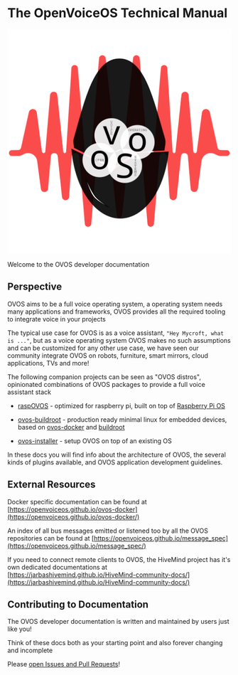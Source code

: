 # The OpenVoiceOS Technical Manual

![](https://github.com/OpenVoiceOS/ovos_assets/blob/master/Logo/ovos-logo-512.png?raw=true)

Welcome to the OVOS developer documentation

## Perspective

OVOS aims to be a full voice operating system, a operating system needs many applications and frameworks, OVOS provides all the required tooling to integrate voice in your projects

The typical use case for OVOS is as a voice assistant, `"Hey Mycroft, what is ..."`, but as a voice operating system OVOS makes no such assumptions and can be customized for any other use case, 
we have seen our community integrate OVOS on robots, furniture, smart mirrors, cloud applications, TVs and more!

The following companion projects can be seen as "OVOS distros", opinionated combinations of OVOS packages to provide a full voice assistant stack

- [raspOVOS](https://github.com/OpenVoiceOS/raspOVOS) - optimized for raspberry pi, built on top of [Raspberry Pi OS](https://www.raspberrypi.com/software/)

- [ovos-buildroot](https://github.com/OpenVoiceOS/ovos-buildroot) - production ready minimal linux for embedded devices, based on [ovos-docker](https://github.com/OpenVoiceOS/ovos-docker/) and [buildroot](https://buildroot.org/)

- [ovos-installer](https://github.com/OpenVoiceOS/ovos-installer) - setup OVOS on top of an existing OS

In these docs you will find info about the architecture of OVOS, the several kinds of plugins available, and OVOS application development guidelines.

## External Resources

Docker specific documentation can be found at [https://openvoiceos.github.io/ovos-docker](https://openvoiceos.github.io/ovos-docker/)

An index of all bus messages emitted or listened too by all the OVOS repositories can be found at [https://openvoiceos.github.io/message_spec](https://openvoiceos.github.io/message_spec/)

If you need to connect remote clients to OVOS, the HiveMind project has it's own dedicated documentations at [https://jarbashivemind.github.io/HiveMind-community-docs/](https://jarbashivemind.github.io/HiveMind-community-docs/)

## Contributing to Documentation

The OVOS developer documentation is written and maintained by users just like you! 

Think of these docs both as your starting point and also forever changing and incomplete

Please [open Issues and Pull Requests](https://github.com/OpenVoiceOS/ovos-technical-manual)!

